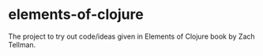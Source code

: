 # elements-of-clojure

The project to try out code/ideas given in Elements of Clojure book by Zach Tellman. 

